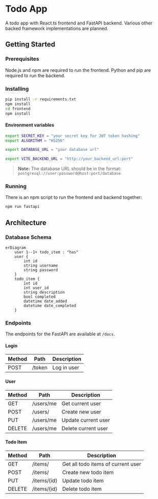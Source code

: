 # Todo App

A todo app with React.ts frontend and FastAPI backend.
Various other backed framework implementations are planned.

## Getting Started

### Prerequisites

Node.js and npm are required to run the frontend. Python and pip are required to run the backend.

### Installing

```bash
pip install -r requirements.txt
npm install
cd frontend
npm install
```

#### Environment variables

```bash
export SECRET_KEY = "your secret key for JWT token hashing"
export ALGORITHM = "HS256"

export DATABASE_URL = "your database url"

export VITE_BACKEND_URL = "http://your_backend_url:port"
```

>**Note:** The database URL should be in the format: `postgresql://user:password@host:port/database`

### Running

There is an npm script to run the frontend and backend together:

```bash
npm run fastapi
```

## Architecture

### Database Schema

```mermaid
erDiagram
    user 1--1+ todo_item : "has"
    user {
        int id
        string username
        string password
    }
    todo_item {
        int id
        int user_id
        string description
        bool completed
        datetime date_added
        datetime date_completed
    }
```

### Endpoints

The endpoints for the FastAPI are available at `/docs`.

#### Login

| Method | Path | Description |
| --- | --- | --- |
| POST | /token | Log in user |

#### User

| Method | Path | Description |
| --- | --- | --- |
| GET | /users/me | Get current user |
| POST | /users/ | Create new user |
| PUT | /users/me | Update current user |
| DELETE | /users/me | Delete current user |

#### Todo Item

| Method | Path | Description |
| --- | --- | --- |
| GET | /items/ | Get all todo items of current user |
| POST | /items/ | Create new todo item |
| PUT | /items/{id} | Update todo item |
| DELETE | /items/{id} | Delete todo item |
